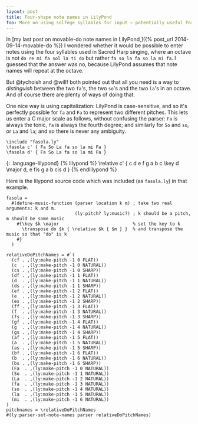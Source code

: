 ```yaml
---
layout: post
title: Four-shape note names in LilyPond
foo: More on using solfège syllables for input — potentially useful for Sacred Harp composers.
---
```


In [my last post on movable-do note names in LilyPond,]({% post_url 2014-09-14-movable-do %})
 I wondered whether
it would be possible to enter notes using the four syllables used in Sacred
Harp singing, where an octave is not `do re mi fa sol la ti do` but rather
`fa so la fa so la mi fa`. I guessed that the answer was no, because
LilyPond assumes that note names will repeat at the octave.

But @tychoish and @willf both pointed out that all you need is a way to *distinguish*
between the two `fa`'s, the two `so`'s and the two `la`'s in an octave.  And of
course there are plenty of ways of doing that.

 One nice way is using capitalization: LilyPond is case-sensitive, and so it's
perfectly possible for `fa` and `Fa` to represent two different pitches. This
lets us enter a C major scale as follows, without confusing the parser: `Fa` is
always the tonic, `fa` is always the fourth degree; and similarly for `So` and
`so`, or `La` and `la`; and so there is never any ambiguity.

~~~ 
\include "fasola.ly"
\fasola c' { Fa So La fa so la mi Fa }
\fasola d' { Fa So La fa so la mi Fa }
~~~
{: .language-lilypond}
{% lilypond %}
\relative c' { c d e f g a b c \key d \major d, e fis g a b cis d }
{% endlilypond %}


Here is the lilypond source code which was included (as `fasola.ly`) in that example.

~~~
fasola =
  #(define-music-function (parser location k m) ; take two real arguments: k and m.
                          (ly:pitch? ly:music?) ; k should be a pitch, m should be some music
    #{\key $k \major                            % set the key to k
      \transpose do $k { \relative $k { $m } }  % and transpose the music so that "do" is k
    #}
  )

relativeDoPitchNames = #`(
  (cf . ,(ly:make-pitch -1 0 FLAT))
  (c  . ,(ly:make-pitch -1 0 NATURAL))
  (cs . ,(ly:make-pitch -1 0 SHARP))
  (df . ,(ly:make-pitch -1 1 FLAT))
  (d  . ,(ly:make-pitch -1 1 NATURAL))
  (ds . ,(ly:make-pitch -1 1 SHARP))
  (ef . ,(ly:make-pitch -1 2 FLAT))
  (e  . ,(ly:make-pitch -1 2 NATURAL))
  (es . ,(ly:make-pitch -1 2 SHARP))
  (ff . ,(ly:make-pitch -1 3 FLAT))
  (f  . ,(ly:make-pitch -1 3 NATURAL))
  (fs . ,(ly:make-pitch -1 3 SHARP))
  (gf . ,(ly:make-pitch -1 4 FLAT))
  (g  . ,(ly:make-pitch -1 4 NATURAL))
  (gs . ,(ly:make-pitch -1 4 SHARP))
  (af . ,(ly:make-pitch -1 5 FLAT))
  (a  . ,(ly:make-pitch -1 5 NATURAL))
  (as . ,(ly:make-pitch -1 5 SHARP))
  (bf . ,(ly:make-pitch -1 6 FLAT))
  (b  . ,(ly:make-pitch -1 6 NATURAL))
  (bs . ,(ly:make-pitch -1 6 SHARP))
  (Fa  . ,(ly:make-pitch -1 0 NATURAL))
  (So  . ,(ly:make-pitch -1 1 NATURAL))
  (La  . ,(ly:make-pitch -1 2 NATURAL))
  (fa  . ,(ly:make-pitch -1 3 NATURAL))
  (so  . ,(ly:make-pitch -1 4 NATURAL))
  (la  . ,(ly:make-pitch -1 5 NATURAL))
  (mi  . ,(ly:make-pitch -1 6 NATURAL))
)
pitchnames = \relativeDoPitchNames
#(ly:parser-set-note-names parser relativeDoPitchNames)
~~~


